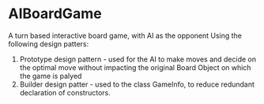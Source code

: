 # AIBoardGame
A turn based interactive board game, with AI as the opponent
Using the following design patters:
1) Prototype design pattern - used for the AI to make moves and decide on the optimal move without impacting the original Board Object on which the game is palyed
2) Builder design patter - used to the class GameInfo, to reduce redundant declaration of constructors.
